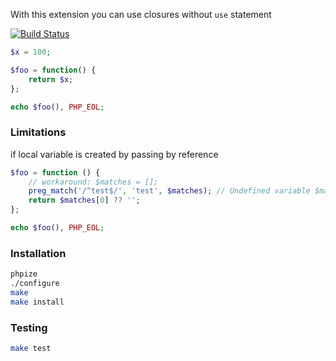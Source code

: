 With this extension you can use closures without `use` statement

[![Build Status](https://github.com/vajexal/php-ext-implicit-closures/workflows/Build/badge.svg)](https://github.com/vajexal/php-ext-implicit-closures/actions)

```php
$x = 100;

$foo = function() {
    return $x;
};

echo $foo(), PHP_EOL;
```

### Limitations

if local variable is created by passing by reference

```php
$foo = function () {
    // workaround: $matches = [];
    preg_match('/^test$/', 'test', $matches); // Undefined variable $matches
    return $matches[0] ?? '';
};

echo $foo(), PHP_EOL;
```

### Installation

```bash
phpize
./configure
make
make install
```

### Testing

```bash
make test
```
